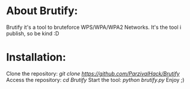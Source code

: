 # About Brutify:
Brutify it's a tool to bruteforce WPS/WPA/WPA2 Networks.
It's the tool i publish, so be kind :D
# Installation:
Clone the repository:
*git clone https://github.com/ParzivalHack/Brutify*
Access the repository:
*cd Brutify*
Start the tool:
*python brutify.py*
Enjoy ;)
